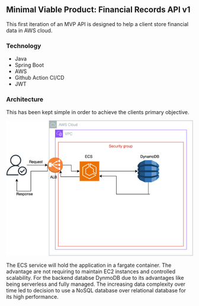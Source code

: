 ## Minimal Viable Product: Financial Records API v1

This first iteration of an MVP API is designed to help a client store financial data in AWS cloud. 
 
### Technology 
<ul>
   <li>Java</li>
   <li>Spring Boot</li>
   <li>AWS</li>
   <li>Github Action CI/CD</li>
   <li>JWT</li>
</ul>

### Architecture

This has been kept simple in order to achieve the clients primary objective. 

![Alt text](aws.png)

The ECS service will hold the application in a fargate container. The advantage are not requiring to maintain EC2 instances and controlled scalability. For the backend databse DynmoDB due to its advantages like being serverless and fully managed. The increasing data complexity over time led to decision to use a NoSQL database over relational database for its high performance.

